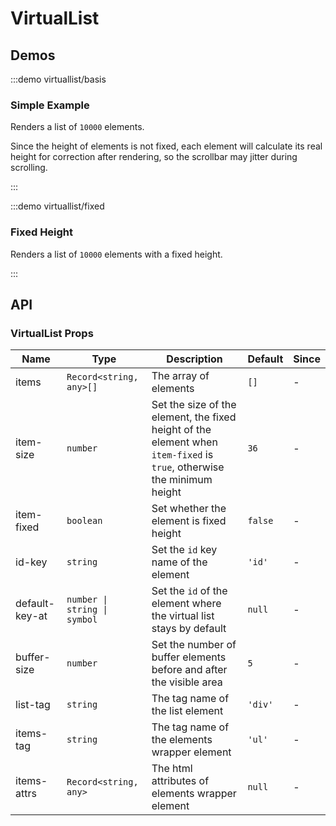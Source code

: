 # VirtualList

## Demos

:::demo virtuallist/basis

### Simple Example

Renders a list of `10000` elements.

Since the height of elements is not fixed, each element will calculate its real height for correction after rendering, so the scrollbar may jitter during scrolling.

:::

:::demo virtuallist/fixed

### Fixed Height

Renders a list of `10000` elements with a fixed height.

:::

## API

### VirtualList Props

| Name           | Type                         | Description                                                                                                            | Default | Since |
| -------------- | ---------------------------- | ---------------------------------------------------------------------------------------------------------------------- | ------- | ----- |
| items          | `Record<string, any>[]`      | The array of elements                                                                                                  | `[]`    | -     |
| item-size      | `number`                     | Set the size of the element, the fixed height of the element when `item-fixed` is `true`, otherwise the minimum height | `36`    | -     |
| item-fixed     | `boolean`                    | Set whether the element is fixed height                                                                                | `false` | -     |
| id-key         | `string`                     | Set the `id` key name of the element                                                                                   | `'id'`  | -     |
| default-key-at | `number \| string \| symbol` | Set the `id` of the element where the virtual list stays by default                                                    | `null`  | -     |
| buffer-size    | `number`                     | Set the number of buffer elements before and after the visible area                                                    | `5`     | -     |
| list-tag       | `string`                     | The tag name of the list element                                                                                       | `'div'` | -     |
| items-tag      | `string`                     | The tag name of the elements wrapper element                                                                           | `'ul'`  | -     |
| items-attrs    | `Record<string, any>`        | The html attributes of elements wrapper element                                                                        | `null`  | -     |
